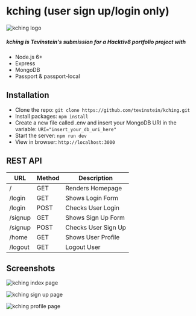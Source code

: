 # kching (user sign up/login only)

![kching logo](http://i.imgur.com/0HV73sZ.png "kching logo")

##### kching is Tevinstein's submission for a Hacktiv8 portfolio project with
- Node.js 6+
- Express
- MongoDB
- Passport & passport-local

## Installation
- Clone the repo: `git clone https://github.com/tevinstein/kching.git`
- Install packages: `npm install`
- Create a new file called .env and insert your MongoDB URI in the variable: `URI="insert_your_db_uri_here"`
- Start the server: `npm run dev`
- View in browser: `http://localhost:3000`

## REST API
| URL     | Method | Description         |
|---------|--------|---------------------|
| /       | GET    | Renders Homepage    |
| /login  | GET    | Shows Login Form    |
| /login  | POST   | Checks User Login   |
| /signup | GET    | Shows Sign Up Form  |
| /signup | POST   | Checks User Sign Up |
| /home   | GET    | Shows User Profile  |
| /logout | GET    | Logout User         |

## Screenshots

![kching index page](http://i.imgur.com/eGJvHNu.png "kching index page")

![kching sign up page](http://i.imgur.com/ZeWWzjJ.png "kching sign up page")

![kching profile page](http://i.imgur.com/LmrUKY3.png "kching profile page")